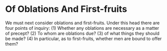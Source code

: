 # Of Oblations And First-fruits

We must next consider oblations and first-fruits. Under this head there are four points of inquiry:
(1) Whether any oblations are necessary as a matter of precept?
(2) To whom are oblations due?
(3) of what things they should be made?
(4) In particular, as to first-fruits, whether men are bound to offer them?